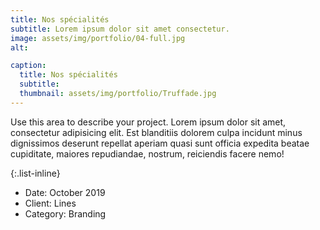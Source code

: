 ```yaml
---
title: Nos spécialités
subtitle: Lorem ipsum dolor sit amet consectetur.
image: assets/img/portfolio/04-full.jpg
alt: 

caption:
  title: Nos spécialités
  subtitle: 
  thumbnail: assets/img/portfolio/Truffade.jpg
---
```

Use this area to describe your project. Lorem ipsum dolor sit amet, consectetur adipisicing elit. Est blanditiis dolorem culpa incidunt minus dignissimos deserunt repellat aperiam quasi sunt officia expedita beatae cupiditate, maiores repudiandae, nostrum, reiciendis facere nemo!

{:.list-inline}
- Date: October 2019
- Client: Lines
- Category: Branding

